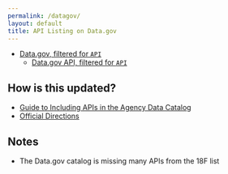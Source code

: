 ```yaml
---
permalink: /datagov/
layout: default
title: API Listing on Data.gov
---
```


* [Data.gov, filtered for `API`](http://catalog.data.gov/dataset?res_format=api&_res_format_limit=0)
  * [Data.gov API, filtered for `API`](http://catalog.data.gov/api/3/action/package_search?fq=res_format:api)


## How is this updated?  
* [Guide to Including APIs in the Agency Data Catalog](http://18f.github.io/API-All-the-X/pages/apis_in_data_catalogs)
* [Official Directions](https://project-open-data.cio.gov/v1.1/api/)

## Notes 

  * The Data.gov catalog is missing many APIs from the 18F list 
